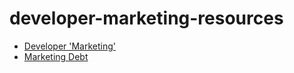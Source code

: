 # developer-marketing-resources
- [Developer 'Marketing'](https://helenmin.com/blog/marketing-to-developers)
- [Marketing Debt](https://helenmin.com/blog/marketing-debt)
